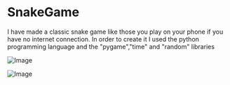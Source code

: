 # SnakeGame

I have made a classic snake game like those you play on your phone if you have no internet connection. In order to create it I used the python programming language and the "pygame","time" and "random" libraries


![Image](Καταγραφη.PNG)

![Image](Καταγραφη1.PNG)
